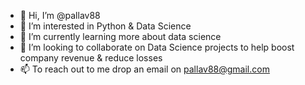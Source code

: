 - 👋 Hi, I’m @pallav88
- 👀 I’m interested in Python & Data Science
- 🌱 I’m currently learning more about data science
- 💞️ I’m looking to collaborate on Data Science projects to help boost company revenue & reduce losses
- 📫 To reach out to me drop an email on pallav88@gmail.com

<!---
pallav88/pallav88 is a ✨ special ✨ repository because its `README.md` (this file) appears on your GitHub profile.
You can click the Preview link to take a look at your changes.
--->

